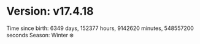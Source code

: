 # Version: v17.4.18
Time since birth: 6349 days, 152377 hours, 9142620 minutes, 548557200 seconds
Season: Winter ❄️
